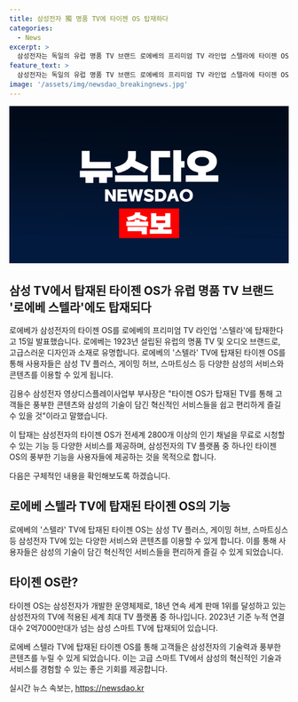 ```yaml
---
title: 삼성전자 獨 명품 TV에 타이젠 OS 탑재하다
categories:
  - News
excerpt: >
  삼성전자는 독일의 유럽 명품 TV 브랜드 로에베의 프리미엄 TV 라인업 스텔라에 타이젠 OS를 탑재한다고 밝혔다. 로에베는 오디오를 제작해온 하이엔드 TV 브랜드로, 삼성 TV 플러스와 게이밍 허브, 스마트싱스 등의 서비스를 삼성 TV와 연동할 수 있다. 삼성전자는 타이젠 OS를 통해 삼성의 기술과 다양한 콘텐츠를 제공하며, 이는 18년 연속으로 세계 판매 1위를 달성한 삼성의 TV에 적용되는 것이다.
feature_text: >
  삼성전자는 독일의 유럽 명품 TV 브랜드 로에베의 프리미엄 TV 라인업 스텔라에 타이젠 OS를 탑재한다고 밝혔다. 로에베는 오디오를 제작해온 하이엔드 TV 브랜드로, 삼성 TV 플러스와 게이밍 허브, 스마트싱스 등의 서비스를 삼성 TV와 연동할 수 있다. 삼성전자는 타이젠 OS를 통해 삼성의 기술과 다양한 콘텐츠를 제공하며, 이는 18년 연속으로 세계 판매 1위를 달성한 삼성의 TV에 적용되는 것이다.
image: '/assets/img/newsdao_breakingnews.jpg'
---
```


<p><img src="/assets/img/newsdao_breakingnews.jpg" alt="pcversion 속보" /></p>

<h2>삼성 TV에서 탑재된 타이젠 OS가 유럽 명품 TV 브랜드 '로에베 스텔라'에도 탑재되다</h2>

<p>로에베가 삼성전자의 타이젠 OS를 로에베의 프리미엄 TV 라인업 '스텔라'에 탑재한다고 15일 발표했습니다. 
로에베는 1923년 설립된 유럽의 명품 TV 및 오디오 브랜드로, 고급스러운 디자인과 소재로 유명합니다.
로에베의 '스텔라' TV에 탑재된 타이젠 OS를 통해 사용자들은 삼성 TV 플러스, 게이밍 허브, 스마트싱스 등 다양한 삼성의 서비스와 콘텐츠를 이용할 수 있게 됩니다.</p>

<p>김용수 삼성전자 영상디스플레이사업부 부사장은 "타이젠 OS가 탑재된 TV를 통해 고객들은 풍부한 콘텐츠와 삼성의 기술이 담긴 혁신적인 서비스들을 쉽고 편리하게 즐길 수 있을 것"이라고 말했습니다. </p>

<p>이 탑재는 삼성전자의 타이젠 OS가 전세계 2800개 이상의 인기 채널을 무료로 시청할 수 있는 기능 등 다양한 서비스를 제공하며, 삼성전자의 TV 플랫폼 중 하나인 타이젠 OS의 풍부한 기능을 사용자들에 제공하는 것을 목적으로 합니다. </p>

<p>다음은 구체적인 내용을 확인해보도록 하겠습니다.</p>

<h2>로에베 스텔라 TV에 탑재된 타이젠 OS의 기능</h2>

<p>로에베의 '스텔라' TV에 탑재된 타이젠 OS는 삼성 TV 플러스, 게이밍 허브, 스마트싱스 등 삼성전자 TV에 있는 다양한 서비스와 콘텐츠를 이용할 수 있게 합니다. 이를 통해 사용자들은 삼성의 기술이 담긴 혁신적인 서비스들을 편리하게 즐길 수 있게 되었습니다.</p>

<h2>타이젠 OS란?</h2>

<p>타이젠 OS는 삼성전자가 개발한 운영체제로, 18년 연속 세계 판매 1위를 달성하고 있는 삼성전자의 TV에 적용된 세계 최대 TV 플랫폼 중 하나입니다. 2023년 기준 누적 연결 대수 2억7000만대가 넘는 삼성 스마트 TV에 탑재되어 있습니다.</p>

<p>로에베 스텔라 TV에 탑재된 타이젠 OS를 통해 고객들은 삼성전자의 기술력과 풍부한 콘텐츠를 누릴 수 있게 되었습니다. 이는 고급 스마트 TV에서 삼성의 혁신적인 기술과 서비스를 경험할 수 있는 좋은 기회를 제공합니다.</p>
실시간 뉴스 속보는, <a href="https://newsdao.kr" rel="dofollow">https://newsdao.kr</a>


